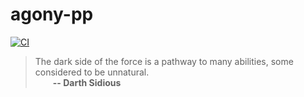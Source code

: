 # agony-pp
[![CI](https://github.com/Hirrolot/agony-pp/workflows/C/C++%20CI/badge.svg)](https://github.com/Hirrolot/agony-pp/actions)

> The dark side of the force is a pathway to many abilities, some considered to be unnatural.<br>&emsp;&emsp;<b>-- Darth Sidious</b>

[domain-specific languages]: https://en.wikipedia.org/wiki/Domain-specific_language
[recursion is blocked]: https://github.com/pfultz2/Cloak/wiki/C-Preprocessor-tricks,-tips,-and-idioms#recursion
[metalanguage]: https://en.wikipedia.org/wiki/Metalanguage
